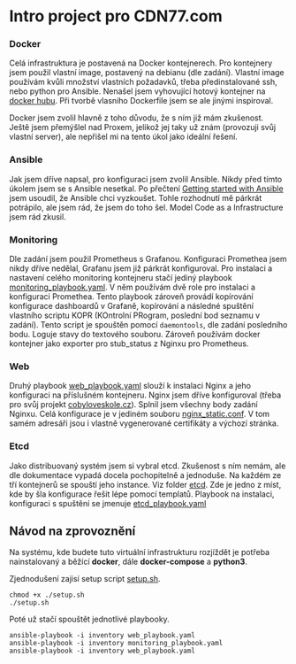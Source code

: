 # Intro project pro CDN77.com

### Docker
Celá infrastruktura je postavená na Docker kontejnerech.
Pro kontejnery jsem použil vlastní image, postavený na debianu (dle zadání).
Vlastní image používám kvůli množství vlastních požadavků, třeba předinstalované ssh, nebo python pro Ansible.
Nenašel jsem vyhovující hotový kontejner na [docker hubu](https://hub.docker.com/).
Při tvorbě vlasniho Dockerfile jsem se ale jinými inspiroval.

Docker jsem zvolil hlavně z toho důvodu, že s ním již mám zkušenost.
Ještě jsem přemýšlel nad Proxem, jelikož jej taky už znám (provozuji svůj vlastní server), ale nepřišel mi na tento úkol jako ideální řešení.

### Ansible
Jak jsem dříve napsal, pro konfiguraci jsem zvolil Ansible. Nikdy před tímto úkolem jsem se s Ansible nesetkal. Po přečtení [Getting started with Ansible](https://docs.ansible.com/ansible/latest/getting_started/index.html) jsem usoudil, že Ansible chci vyzkoušet. Tohle rozhodnutí mě párkrát potrápilo, ale jsem rád, že jsem do toho šel. Model Code as a Infrastructure jsem rád zkusil.

### Monitoring
Dle zadání jsem použil Prometheus s Grafanou.
Konfiguraci Promethea jsem nikdy dříve nedělal, Grafanu jsem již párkrát konfiguroval.
Pro instalaci a nastavení celého monitoring kontejneru stačí jediný playbook [monitoring_playbook.yaml](./monitoring_playbook.yaml).
V něm používám dvě role pro instalaci a konfiguraci Promethea.
Tento playbook zároveň provádí kopírování konfigurace dashboardů v Grafaně, kopírování a následné spuštění vlastního scriptu KOPR (KOntrolní PRogram, poslední bod seznamu v zadání).
Tento script je spouštěn pomocí `daemontools`, dle zadání posledního bodu. Loguje stavy do textového souboru.
Zároveň používám docker kontejner jako exporter pro stub_status z Nginxu pro Prometheus.

### Web
Druhý playbook [web_playbook.yaml](./web_playbook.yaml) slouží k instalaci Nginx a jeho konfiguraci na příslušném kontejneru.
Nginx jsem dříve konfiguroval (třeba pro svůj projekt [cobyloveskole.cz](https://cobyloveskole.cz)).
Splnil jsem všechny body zadání Nginxu. Celá konfigurace je v jediném souboru [nginx_static.conf](./web/nginx_static.conf).
V tom samém adresáři jsou i vlastně vygenerované certifikáty a výchozí stránka.

### Etcd
Jako distribuovaný systém jsem si vybral etcd.
Zkušenost s ním nemám, ale dle dokumentace vypadá docela pochopitelně a jednoduše.
Na každém ze tří kontejnerů se spouští jeho instance. Viz folder [etcd](./etcd).
Zde je jedno z míst, kde by šla konfigurace řešit lépe pomocí templatů.
Playbook na instalaci, konfiguraci s spuštění se jmenuje [etcd_playbook.yaml](./etcd_playbook.yaml)

## Návod na zprovoznění
Na systému, kde budete tuto virtuální infrastrukturu rozjíždět je potřeba nainstalovaný a běžící **docker**, dále **docker-compose** a **python3**.

Zjednodušení zajisí setup script [setup.sh](./setup.sh).
```
chmod +x ./setup.sh
./setup.sh
```

Poté už stačí spouštět jednotlivé playbooky.
```
ansible-playbook -i inventory web_playbook.yaml
ansible-playbook -i inventory monitoring_playbook.yaml
ansible-playbook -i inventory web_playbook.yaml